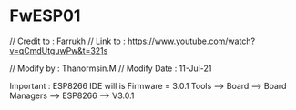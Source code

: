# FwESP01
// Credit to : Farrukh
// Link to : https://www.youtube.com/watch?v=qCmdUtguwPw&t=321s

// Modify by : Thanormsin.M
// Modify Date : 11-Jul-21

Important : ESP8266 IDE will is Firmware = 3.0.1
Tools --> Board --> Board Managers --> ESP8266 --> V3.0.1
